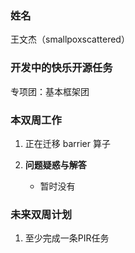 ### 姓名

王文杰（smallpoxscattered）

### 开发中的快乐开源任务

专项团：基本框架团

### 本双周工作

1. 正在迁移 barrier 算子

2. **问题疑惑与解答**

   - 暂时没有

### 未来双周计划

1. 至少完成一条PIR任务
